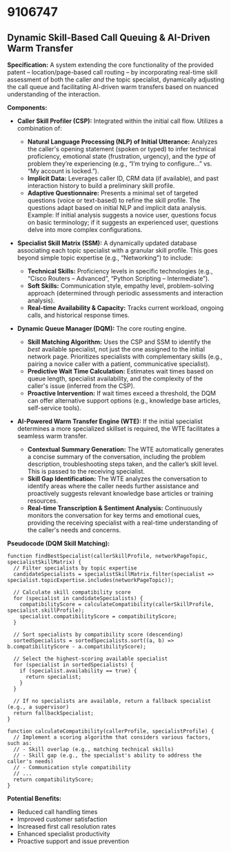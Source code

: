 # 9106747

## Dynamic Skill-Based Call Queuing & AI-Driven Warm Transfer

**Specification:** A system extending the core functionality of the provided patent – location/page-based call routing – by incorporating real-time skill assessment of both the caller *and* the topic specialist, dynamically adjusting the call queue and facilitating AI-driven warm transfers based on nuanced understanding of the interaction.

**Components:**

*   **Caller Skill Profiler (CSP):**  Integrated within the initial call flow.  Utilizes a combination of:
    *   **Natural Language Processing (NLP) of Initial Utterance:**  Analyzes the caller's opening statement (spoken or typed) to infer technical proficiency, emotional state (frustration, urgency), and the *type* of problem they’re experiencing (e.g., “I’m trying to configure…” vs. “My account is locked.”).
    *   **Implicit Data:**  Leverages caller ID, CRM data (if available), and past interaction history to build a preliminary skill profile.
    *   **Adaptive Questionnaire:**  Presents a minimal set of targeted questions (voice or text-based) to refine the skill profile.  The questions adapt based on initial NLP and implicit data analysis. Example: If initial analysis suggests a novice user, questions focus on basic terminology; if it suggests an experienced user, questions delve into more complex configurations.

*   **Specialist Skill Matrix (SSM):** A dynamically updated database associating each topic specialist with a granular skill profile. This goes beyond simple topic expertise (e.g., “Networking”) to include:
    *   **Technical Skills:** Proficiency levels in specific technologies (e.g., “Cisco Routers – Advanced”, “Python Scripting – Intermediate”).
    *   **Soft Skills:** Communication style, empathy level, problem-solving approach (determined through periodic assessments and interaction analysis).
    *   **Real-time Availability & Capacity:** Tracks current workload, ongoing calls, and historical response times.

*   **Dynamic Queue Manager (DQM):** The core routing engine. 
    *   **Skill Matching Algorithm:** Uses the CSP and SSM to identify the *best* available specialist, not just the one assigned to the initial network page.  Prioritizes specialists with complementary skills (e.g., pairing a novice caller with a patient, communicative specialist).
    *   **Predictive Wait Time Calculation:**  Estimates wait times based on queue length, specialist availability, and the complexity of the caller's issue (inferred from the CSP).
    *   **Proactive Intervention:**  If wait times exceed a threshold, the DQM can offer alternative support options (e.g., knowledge base articles, self-service tools).

*   **AI-Powered Warm Transfer Engine (WTE):**  If the initial specialist determines a more specialized skillset is required, the WTE facilitates a seamless warm transfer. 
    *   **Contextual Summary Generation:**  The WTE automatically generates a concise summary of the conversation, including the problem description, troubleshooting steps taken, and the caller’s skill level.  This is passed to the receiving specialist.
    *   **Skill Gap Identification:**  The WTE analyzes the conversation to identify areas where the caller needs further assistance and proactively suggests relevant knowledge base articles or training resources.
    *   **Real-time Transcription & Sentiment Analysis:** Continuously monitors the conversation for key terms and emotional cues, providing the receiving specialist with a real-time understanding of the caller's needs and concerns.

**Pseudocode (DQM Skill Matching):**

```
function findBestSpecialist(callerSkillProfile, networkPageTopic, specialistSkillMatrix) {
  // Filter specialists by topic expertise
  candidateSpecialists = specialistSkillMatrix.filter(specialist => specialist.topicExpertise.includes(networkPageTopic));

  // Calculate skill compatibility score
  for (specialist in candidateSpecialists) {
    compatibilityScore = calculateCompatibility(callerSkillProfile, specialist.skillProfile);
    specialist.compatibilityScore = compatibilityScore;
  }

  // Sort specialists by compatibility score (descending)
  sortedSpecialists = sortedSpecialists.sort((a, b) => b.compatibilityScore - a.compatibilityScore);

  // Select the highest-scoring available specialist
  for (specialist in sortedSpecialists) {
    if (specialist.availability == true) {
      return specialist;
    }
  }

  // If no specialists are available, return a fallback specialist (e.g., a supervisor)
  return fallbackSpecialist;
}

function calculateCompatibility(callerProfile, specialistProfile) {
  // Implement a scoring algorithm that considers various factors, such as:
  // - Skill overlap (e.g., matching technical skills)
  // - Skill gap (e.g., the specialist's ability to address the caller's needs)
  // - Communication style compatibility
  // ...
  return compatibilityScore;
}
```

**Potential Benefits:**

*   Reduced call handling times
*   Improved customer satisfaction
*   Increased first call resolution rates
*   Enhanced specialist productivity
*   Proactive support and issue prevention